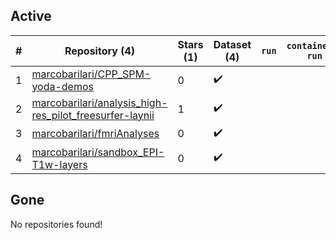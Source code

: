 ## Active
| # | Repository (4) | Stars (1) | Dataset (4) | `run` | `containers-run` |
| --- | --- | --- | --- | --- | --- |
| 1 | [marcobarilari/CPP_SPM-yoda-demos](https://github.com/marcobarilari/CPP_SPM-yoda-demos) | 0 | :heavy_check_mark: |  |  |
| 2 | [marcobarilari/analysis_high-res_pilot_freesurfer-laynii](https://github.com/marcobarilari/analysis_high-res_pilot_freesurfer-laynii) | 1 | :heavy_check_mark: |  |  |
| 3 | [marcobarilari/fmriAnalyses](https://github.com/marcobarilari/fmriAnalyses) | 0 | :heavy_check_mark: |  |  |
| 4 | [marcobarilari/sandbox_EPI-T1w-layers](https://github.com/marcobarilari/sandbox_EPI-T1w-layers) | 0 | :heavy_check_mark: |  |  |

## Gone
No repositories found!

